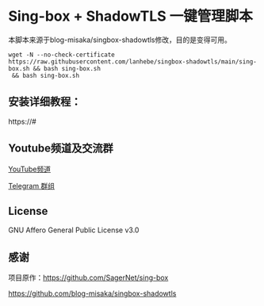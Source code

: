 # Sing-box + ShadowTLS 一键管理脚本
本脚本来源于blog-misaka/singbox-shadowtls修改，目的是变得可用。
```shell
wget -N --no-check-certificate https://raw.githubusercontent.com/lanhebe/singbox-shadowtls/main/sing-box.sh && bash sing-box.sh
 && bash sing-box.sh
```

## 安装详细教程：

https://#

## Youtube频道及交流群

[YouTube频道](https://www.youtube.com/channel/UCS0UYwNnawQHXrYeTNMgeOw)

[Telegram 群组](https://#)

## License

GNU Affero General Public License v3.0

## 感谢

项目原作：https://github.com/SagerNet/sing-box

https://github.com/blog-misaka/singbox-shadowtls

